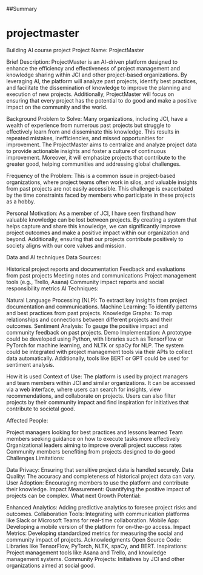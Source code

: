 ##Summary
# projectmaster
Building AI course project
Project Name: ProjectMaster

Brief Description: ProjectMaster is an AI-driven platform designed to enhance the efficiency and effectiveness of project management and knowledge sharing within JCI and other project-based organizations. By leveraging AI, the platform will analyze past projects, identify best practices, and facilitate the dissemination of knowledge to improve the planning and execution of new projects. Additionally, ProjectMaster will focus on ensuring that every project has the potential to do good and make a positive impact on the community and the world.

Background
Problem to Solve: Many organizations, including JCI, have a wealth of experience from numerous past projects but struggle to effectively learn from and disseminate this knowledge. This results in repeated mistakes, inefficiencies, and missed opportunities for improvement. The ProjectMaster aims to centralize and analyze project data to provide actionable insights and foster a culture of continuous improvement. Moreover, it will emphasize projects that contribute to the greater good, helping communities and addressing global challenges.

Frequency of the Problem: This is a common issue in project-based organizations, where project teams often work in silos, and valuable insights from past projects are not easily accessible. This challenge is exacerbated by the time constraints faced by members who participate in these projects as a hobby.

Personal Motivation: As a member of JCI, I have seen firsthand how valuable knowledge can be lost between projects. By creating a system that helps capture and share this knowledge, we can significantly improve project outcomes and make a positive impact within our organization and beyond. Additionally, ensuring that our projects contribute positively to society aligns with our core values and mission.

Data and AI techniques
Data Sources:

Historical project reports and documentation
Feedback and evaluations from past projects
Meeting notes and communications
Project management tools (e.g., Trello, Asana)
Community impact reports and social responsibility metrics
AI Techniques:

Natural Language Processing (NLP): To extract key insights from project documentation and communications.
Machine Learning: To identify patterns and best practices from past projects.
Knowledge Graphs: To map relationships and connections between different projects and their outcomes.
Sentiment Analysis: To gauge the positive impact and community feedback on past projects.
Demo Implementation: A prototype could be developed using Python, with libraries such as TensorFlow or PyTorch for machine learning, and NLTK or spaCy for NLP. The system could be integrated with project management tools via their APIs to collect data automatically. Additionally, tools like BERT or GPT could be used for sentiment analysis.

How it is used
Context of Use: The platform is used by project managers and team members within JCI and similar organizations. It can be accessed via a web interface, where users can search for insights, view recommendations, and collaborate on projects. Users can also filter projects by their community impact and find inspiration for initiatives that contribute to societal good.

Affected People:

Project managers looking for best practices and lessons learned
Team members seeking guidance on how to execute tasks more effectively
Organizational leaders aiming to improve overall project success rates
Community members benefiting from projects designed to do good
Challenges
Limitations:

Data Privacy: Ensuring that sensitive project data is handled securely.
Data Quality: The accuracy and completeness of historical project data can vary.
User Adoption: Encouraging members to use the platform and contribute their knowledge.
Impact Measurement: Quantifying the positive impact of projects can be complex.
What next
Growth Potential:

Enhanced Analytics: Adding predictive analytics to foresee project risks and outcomes.
Collaboration Tools: Integrating with communication platforms like Slack or Microsoft Teams for real-time collaboration.
Mobile App: Developing a mobile version of the platform for on-the-go access.
Impact Metrics: Developing standardized metrics for measuring the social and community impact of projects.
Acknowledgments
Open Source Code: Libraries like TensorFlow, PyTorch, NLTK, spaCy, and BERT.
Inspirations: Project management tools like Asana and Trello, and knowledge management systems.
Community Projects: Initiatives by JCI and other organizations aimed at social good.

